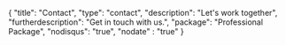 {
	"title": "Contact",
	"type": "contact",
	"description": "Let's work together",
	"furtherdescription": "Get in touch with us.",
	"package": "Professional Package",
	"nodisqus": "true",
	"nodate" : "true"
}

